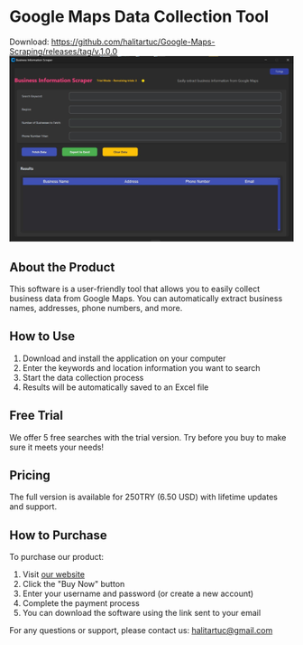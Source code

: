# Google Maps Data Collection Tool
Download: https://github.com/halitartuc/Google-Maps-Scraping/releases/tag/v.1.0.0
![Product Image](en.JPG)

## About the Product

This software is a user-friendly tool that allows you to easily collect business data from Google Maps. You can automatically extract business names, addresses, phone numbers, and more.

## How to Use

1. Download and install the application on your computer
2. Enter the keywords and location information you want to search
3. Start the data collection process
4. Results will be automatically saved to an Excel file

## Free Trial

We offer 5 free searches with the trial version. Try before you buy to make sure it meets your needs!

## Pricing

The full version is available for 250TRY (6.50 USD) with lifetime updates and support.

## How to Purchase

To purchase our product:

1. Visit [our website](https://www.shopier.com/s/product/34715616)
2. Click the "Buy Now" button
3. Enter your username and password (or create a new account)
4. Complete the payment process
5. You can download the software using the link sent to your email

For any questions or support, please contact us: halitartuc@gmail.com 
